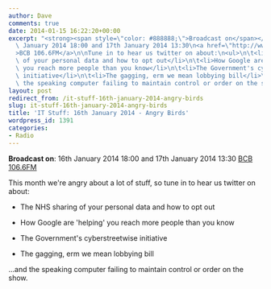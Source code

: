 ```yaml
---
author: Dave
comments: true
date: 2014-01-15 16:22:20+00:00
excerpt: "<strong><span style=\"color: #888888;\">Broadcast on</span></strong>: 16th\
  \ January 2014 18:00 and 17th January 2014 13:30\n<a href=\"http://www.bcbradio.co.uk/\"\
  >BCB 106.6FM</a>\n\nTune in to hear us twitter on about:\n<ul>\n\t<li>The NHS sharing\
  \ of your personal data and how to opt out</li>\n\t<li>How Google are 'helping'\
  \ you reach more people than you know</li>\n\t<li>The Government's cyberstreetwise\
  \ initiative</li>\n\t<li>The gagging, erm we mean lobbying bill</li>\n</ul>\n...and\
  \ the speaking computer failing to maintain control or order on the show"
layout: post
redirect_from: /it-stuff-16th-january-2014-angry-birds
slug: it-stuff-16th-january-2014-angry-birds
title: 'IT Stuff: 16th January 2014 - Angry Birds'
wordpress_id: 1391
categories:
- Radio
---
```


**Broadcast on**: 16th January 2014 18:00 and 17th January 2014 13:30
[BCB 106.6FM](http://www.bcbradio.co.uk/)

This month we're angry about a lot of stuff, so tune in to hear us twitter on about:



	
  * The NHS sharing of your personal data and how to opt out

	
  * How Google are 'helping' you reach more people than you know

	
  * The Government's cyberstreetwise initiative

	
  * The gagging, erm we mean lobbying bill


...and the speaking computer failing to maintain control or order on the show.
